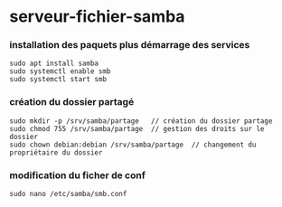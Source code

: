 # serveur-fichier-samba

### installation des paquets plus démarrage des services
```
sudo apt install samba
sudo systemctl enable smb
sudo systemctl start smb
```

### création du dossier partagé
```
sudo mkdir -p /srv/samba/partage   // création du dossier partage
sudo chmod 755 /srv/samba/partage  // gestion des droits sur le dossier
sudo chown debian:debian /srv/samba/partage  // changement du propriétaire du dossier
```

### modification du ficher de conf
```
sudo nano /etc/samba/smb.conf
```
